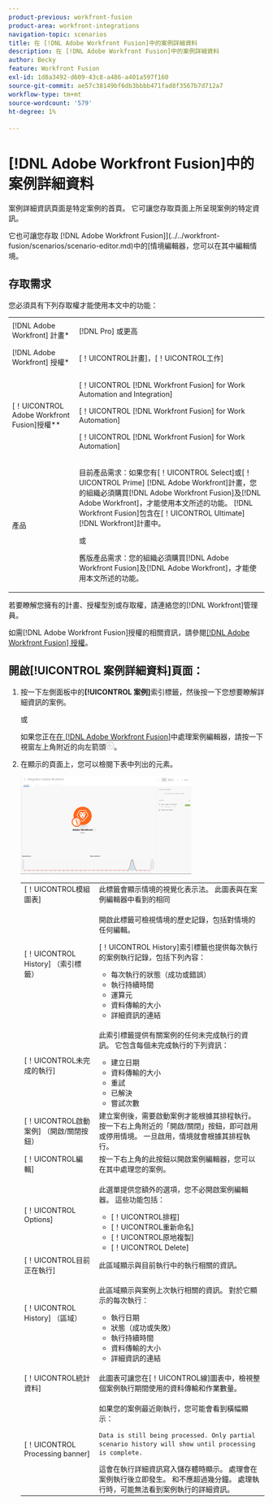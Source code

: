 ```yaml
---
product-previous: workfront-fusion
product-area: workfront-integrations
navigation-topic: scenarios
title: 在 [!DNL Adobe Workfront Fusion]中的案例詳細資料
description: 在 [!DNL Adobe Workfront Fusion]中的案例詳細資料
author: Becky
feature: Workfront Fusion
exl-id: 1d8a3492-d609-43c8-a486-a401a597f160
source-git-commit: ae57c38149bf6db3bbbb471fad8f3567b7d712a7
workflow-type: tm+mt
source-wordcount: '579'
ht-degree: 1%

---
```


# [!DNL Adobe Workfront Fusion]中的案例詳細資料

案例詳細資訊頁面是特定案例的首頁。 它可讓您存取頁面上所呈現案例的特定資訊。

它也可讓您存取 [!DNL Adobe Workfront Fusion]](../../workfront-fusion/scenarios/scenario-editor.md)中的[情境編輯器，您可以在其中編輯情境。

## 存取需求

您必須具有下列存取權才能使用本文中的功能：

<table style="table-layout:auto">  
 <col> 
 <col> 
 <tbody> 
  <tr> 
    <td role="rowheader">[!DNL Adobe Workfront] 計畫*</td> 
   <td> <p>[!DNL Pro] 或更高</p> </td> 
  </tr> 
  <tr data-mc-conditions=""> 
   <td role="rowheader">[!DNL Adobe Workfront] 授權*</td> 
   <td> <p>[！UICONTROL計畫]，[！UICONTROL工作]</p> </td> 
  </tr> 
  <tr> 
   <td role="rowheader">[！UICONTROL Adobe Workfront Fusion]授權**</td> 
   <td> <p>[！UICONTROL [!DNL Workfront Fusion] for Work Automation and Integration] </p><p>[！UICONTROL [!DNL Workfront Fusion] for Work Automation] </p><p>[！UICONTROL [!DNL Workfront Fusion] for Work Automation]</p>   </td> 
  </tr> 
  <tr> 
   <td role="rowheader">產品</td> 
   <td>
   <p>目前產品需求：如果您有[！UICONTROL Select]或[！UICONTROL Prime] [!DNL Adobe Workfront]計畫，您的組織必須購買[!DNL Adobe Workfront Fusion]及[!DNL Adobe Workfront]，才能使用本文所述的功能。 [!DNL Workfront Fusion]包含在[！UICONTROL Ultimate] [!DNL Workfront]計畫中。</p>
   <p>或</p>
   <p>舊版產品需求：您的組織必須購買[!DNL Adobe Workfront Fusion]及[!DNL Adobe Workfront]，才能使用本文所述的功能。</p>
   </td> 
  </tr> 
 </tbody> 
</table>

若要瞭解您擁有的計畫、授權型別或存取權，請連絡您的[!DNL Workfront]管理員。

如需[!DNL Adobe Workfront Fusion]授權的相關資訊，請參閱[[!DNL Adobe Workfront Fusion] 授權](../../workfront-fusion/get-started/license-automation-vs-integration.md)。

## 開啟[!UICONTROL 案例詳細資料]頁面：

1. 按一下左側面板中的&#x200B;**[!UICONTROL 案例]**&#x200B;索引標籤，然後按一下您想要瞭解詳細資訊的案例。

   或

   如果您正在[在 [!DNL Adobe Workfront Fusion]](../../workfront-fusion/scenarios/scenario-editor.md)中處理案例編輯器，請按一下視窗左上角附近的向左箭頭![](assets/exit-editing-arrow.png)。

1. 在顯示的頁面上，您可以檢閱下表中列出的元素。

   ![](assets/scenario-detail-350x207.png)

   <table style="table-layout:auto"> 
    <col> 
    <col> 
    <tbody> 
     <tr> 
      <td role="rowheader">[！UICONTROL模組圖表] </td> 
      <td>此標籤會顯示情境的視覺化表示法。 此圖表與在案例編輯器中看到的相同</td> 
     </tr> 
     <tr> 
      <td role="rowheader">[！UICONTROL History] （索引標籤） </td> 
      <td> <p>開啟此標籤可檢視情境的歷史記錄，包括對情境的任何編輯。 </p> <p>[！UICONTROL History]索引標籤也提供每次執行的案例執行記錄，包括下列內容：</p> 
       <ul> 
        <li>每次執行的狀態（成功或錯誤）</li> 
        <li>執行持續時間</li> 
        <li>運算元</li> 
        <li>資料傳輸的大小</li> 
        <li>詳細資訊的連結</li> 
       </ul> </td> 
     </tr> 
     <tr> 
      <td role="rowheader">[！UICONTROL未完成的執行]</td> 
      <td> <p>此索引標籤提供有關案例的任何未完成執行的資訊。 它包含每個未完成執行的下列資訊：</p> 
       <ul> 
        <li>建立日期</li> 
        <li>資料傳輸的大小</li> 
        <li>重試</li> 
        <li>已解決</li> 
        <li>嘗試次數</li> 
       </ul> </td> 
     </tr> 
     <tr> 
      <td role="rowheader">[！UICONTROL啟動案例] （開啟/關閉按鈕）</td> 
      <td>建立案例後，需要啟動案例才能根據其排程執行。 按一下右上角附近的「開啟/關閉」按鈕，即可啟用或停用情境。 一旦啟用，情境就會根據其排程執行。</td> 
     </tr> 
     <tr> 
      <td role="rowheader">[！UICONTROL編輯]</td> 
      <td>按一下右上角的此按鈕以開啟案例編輯器，您可以在其中處理您的案例。</td> 
     </tr> 
     <tr> 
      <td role="rowheader">[！UICONTROL Options]</td> 
      <td> <p>此選單提供您額外的選項，您不必開啟案例編輯器。 這些功能包括：</p> 
       <ul> 
        <li>[！UICONTROL排程]</li> 
        <li>[！UICONTROL重新命名]</li> 
        <li>[！UICONTROL原地複製]</li> 
        <li>[！UICONTROL Delete]</li> 
       </ul> </td> 
     </tr> 
     <tr> 
      <td role="rowheader">[！UICONTROL目前正在執行]</td> 
      <td>此區域顯示與目前執行中的執行相關的資訊。</td> 
     </tr> 
     <tr> 
      <td role="rowheader"> <p>[！UICONTROL History] （區域）</p> <p> </p> </td> 
      <td> <p>此區域顯示與案例上次執行相關的資訊。 對於它顯示的每次執行：</p> 
       <ul> 
        <li>執行日期</li> 
        <li>狀態（成功或失敗）</li> 
        <li>執行持續時間</li> 
        <li>資料傳輸的大小</li> 
        <li>詳細資訊的連結</li> 
       </ul> </td> 
     </tr> 
     <tr> 
      <td role="rowheader"> <p>[！UICONTROL統計資料]</p>  </td> 
      <td>此圖表可讓您在[！UICONTROL線]圖表中，檢視整個案例執行期間使用的資料傳輸和作業數量。</td> 
     </tr> 
     <tr> 
      <td role="rowheader"> <p>[！UICONTROL Processing banner]</p>  </td> 
      <td>如果您的案例最近剛執行，您可能會看到橫幅顯示：<p><code>Data is still being processed. Only partial scenario history will show until processing is complete.</code></p>這會在執行詳細資訊寫入儲存體時顯示。 處理會在案例執行後立即發生。 和不應超過幾分鐘。 處理執行時，可能無法看到案例執行的詳細資訊。</td> 
     </tr> 
    </tbody> 
   </table>
